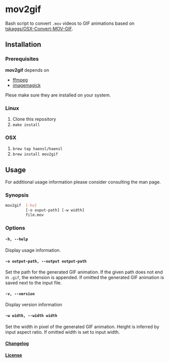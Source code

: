 # mov2gif

Bash script to convert `.mov` videos to GIF animations based on [tskaggs/OSX-Convert-MOV-GIF](https://gist.github.com/tskaggs/6394639).

## Installation

### Prerequisites

**mov2gif** depends on

* [ffmpeg](https://www.ffmpeg.org)
* [imagemagick](https://www.imagemagick.org/script/index.php)

Plese make sure they are installed on your system.

### Linux

1. Clone this repository
2. `make install`

### OSX

1. `brew tap haensl/haensl`
2. `brew install mov2gif`

## Usage

For additional usage information please consider consulting the man page.

### Synopsis

```bash
mov2gif  [-hv]
         [-o ouput-path] [-w width]
         file.mov
```

### Options

#### `-h, --help`

Display usage information.

#### `-o output-path, --output output-path`

Set the path for the generated GIF animation. If the given path does not end in `.gif`, the extension is appended. If omitted the generated GIF animation is saved next to the input file.

#### `-v, --version`

Display version information

#### `-w width, --width width`

Set the width in pixel of the generated GIF animation. Height is inferred by input aspect ratio. If omitted width is set to input width.

#### [Changelog](CHANGELOG.md)

#### [License](LICENSE)
